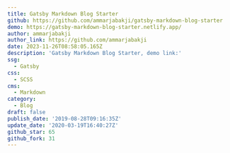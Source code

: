 ```yaml
---
title: Gatsby Markdown Blog Starter
github: https://github.com/ammarjabakji/gatsby-markdown-blog-starter
demo: https://gatsby-markdown-blog-starter.netlify.app/
author: ammarjabakji
author_link: https://github.com/ammarjabakji
date: 2023-11-26T08:58:05.165Z
description: 'Gatsby Markdown Blog Starter, demo link:'
ssg:
  - Gatsby
css:
  - SCSS
cms:
  - Markdown
category:
  - Blog
draft: false
publish_date: '2019-08-28T09:16:35Z'
update_date: '2020-03-19T16:40:27Z'
github_star: 65
github_fork: 31
---
```

